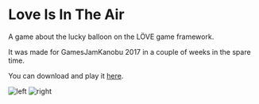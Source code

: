 # Love Is In The Air

A game about the lucky balloon on the LÖVE game framework.

It was made for GamesJamKanobu 2017 in a couple of weeks in the spare time.

You can download and play it [here](https://astrochili.itch.io/love-is-in-the-air).

![left](https://img.itch.zone/aW1hZ2UvMTMyNTA2LzYyMTIzMi5naWY=/347x500/IOqyWw.gif)
![right](https://img.itch.zone/aW1hZ2UvMTMyNTA2LzYyMTI0NC5naWY=/original/dJFh6u.gif)
